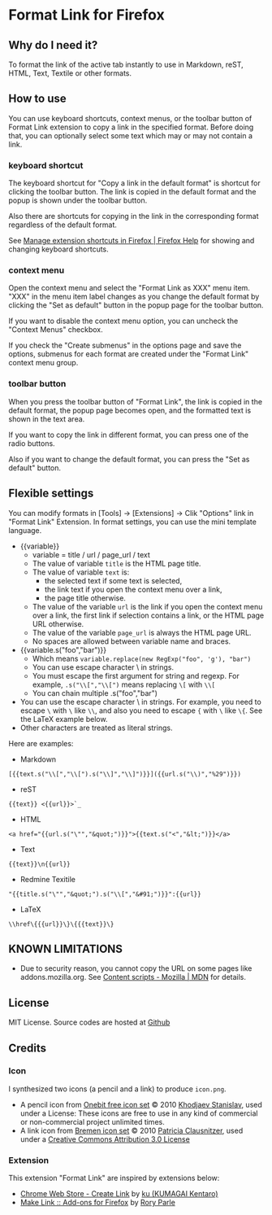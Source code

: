 # Format Link for Firefox

## Why do I need it?
To format the link of the active tab instantly to use in Markdown, reST, HTML, Text, Textile or other formats.

## How to use
You can use keyboard shortcuts, context menus, or the toolbar button of Format Link extension
to copy a link in the specified format. Before doing that, you can optionally select some text 
which may or may not contain a link.

### keyboard shortcut
The keyboard shortcut for "Copy a link in the default format" is shortcut for clicking the
toolbar button. The link is copied in the default format and the popup is shown under
the toolbar button.

Also there are shortcuts for copying in the link in the corresponding format regardless of
the default format.

See [Manage extension shortcuts in Firefox | Firefox Help](https://support.mozilla.org/en-US/kb/manage-extension-shortcuts-firefox) for showing and changing keyboard shortcuts.

### context menu
Open the context menu and select the "Format Link as XXX" menu item.
"XXX" in the menu item label changes as you change the default format by clicking the "Set as default" button in the popup page for the toolbar button.

If you want to disable the context menu option, you can uncheck the "Context Menus" checkbox.

If you check the "Create submenus" in the options page and save the options,
submenus for each format are created under the "Format Link" context menu group.

### toolbar button
When you press the toolbar button of "Format Link", the link is copied in the default format,
the popup page becomes open, and the formatted text is shown in the text area.

If you want to copy the link in different format, you can press one of the radio buttons.

Also if you want to change the default format, you can press the "Set as default" button.

## Flexible settings
You can modify formats in [Tools] -> [Extensions] -> Clik "Options" link in "Format Link" Extension.
In format settings, you can use the mini template language.

* {{variable}}
    * variable = title / url / page_url / text
    * The value of variable `title` is the HTML page title.
    * The value of variable `text` is:
        * the selected text if some text is selected,
        * the link text if you open the context menu over a link,
        * the page title otherwise.
    * The value of the variable `url` is the link if you open the context menu over a link,
      the first link if selection contains a link, or the HTML page URL otherwise.
    * The value of the variable `page_url` is always the HTML page URL.
    * No spaces are allowed between variable name and braces.
* {{variable.s("foo","bar")}}
    * Which means `variable.replace(new RegExp("foo", 'g'), "bar")`
    * You can use escape character \ in strings.
    * You must escape the first argument for string and regexp.
      For example, `.s("\\[","\\[")` means replacing `\[` with `\\[`
    * You can chain multiple .s("foo","bar")
* You can use the escape character \ in strings. For example, you need to escape `\` with `\` like `\\`,
  and also you need to escape `{` with `\` like `\{`. See the LaTeX example below.
* Other characters are treated as literal strings.

Here are examples:

* Markdown

```
[{{text.s("\\[","\\[").s("\\]","\\]")}}]({{url.s("\\)","%29")}})
```

* reST

```
{{text}} <{{url}}>`_
```

* HTML

```
<a href="{{url.s("\"","&quot;")}}">{{text.s("<","&lt;")}}</a>
```

* Text

```
{{text}}\n{{url}}
```

* Redmine Texitile

```
"{{title.s("\"","&quot;").s("\\[","&#91;")}}":{{url}}
```

* LaTeX

```
\\href\{{{url}}\}\{{{text}}\}
```

## KNOWN LIMITATIONS

* Due to security reason, you cannot copy the URL on some pages like addons.mozilla.org. See [Content scripts - Mozilla | MDN](https://developer.mozilla.org/en-US/docs/Mozilla/Add-ons/WebExtensions/Content_scripts) for details.

## License
MIT License.
Source codes are hosted at [Github](https://github.com/hnakamur/FormatLink-Firefox)

## Credits

### Icon
I synthesized two icons (a pencil and a link) to produce ```icon.png```.

* A pencil icon from [Onebit free icon set](http://www.icojoy.com/articles/44/) © 2010 [Khodjaev Stanislav](http://www.icojoy.com/), used under a License: These icons are free to use in any kind of commercial or non-commercial project unlimited times.
* A link icon from [Bremen icon set](http://pc.de/icons/#Bremen) © 2010 [Patricia Clausnitzer](http://pc.de/icons/), used under a [Creative Commons Attribution 3.0 License](hhttp://creativecommons.org/licenses/by/3.0/)

### Extension
This extension "Format Link" are inspired by extensions below:

* [Chrome Web Store - Create Link](https://chrome.google.com/webstore/detail/gcmghdmnkfdbncmnmlkkglmnnhagajbm) by [ku (KUMAGAI Kentaro)](https://github.com/ku)
* [Make Link :: Add-ons for Firefox](https://addons.mozilla.org/en-US/firefox/addon/make-link/) by [Rory Parle](https://addons.mozilla.org/en-US/firefox/user/90/)
